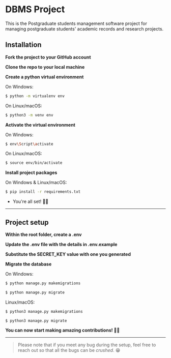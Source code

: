 # DBMS Project

This is the Postgraduate students management software project for managing postgraduate students' academic records and research projects.

## Installation

**Fork the project to your GitHub account**

**Clone the repo to your local machine**

**Create a python virtual environment**

On Windows:
```sh
$ python -m virtualenv env
```
On Linux/macOS:
```sh
$ python3 -m venv env
```

**Activate the virtual environment**

On Windows:
```sh
$ env\Script\activate
```
On Linux/macOS:
```sh
$ source env/bin/activate
```
**Install project packages**

On Windows & Linux/macOS:
```sh
$ pip install -r requirements.txt
```
- You're all set! 🕺🏽

---

## Project setup

**Within the root folder, create a .env**

**Update the .env file with the details in .env.example**

**Substitute the SECRET_KEY value with one you generated**

**Migrate the database**

On Windows:
```sh
$ python manage.py makemigrations
```
```sh
$ python manage.py migrate
```
Linux/macOS:
```sh
$ python3 manage.py makemigrations
```
```sh
$ python3 manage.py migrate
```

**You can now start making amazing contributions! 👍🏾**

---

> Please note that if you meet any bug during the setup, feel free to reach out so that all the bugs can be _crushed_. 😁

